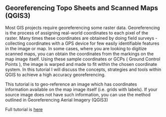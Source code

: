 ## Georeferencing Topo Sheets and Scanned Maps (QGIS3)
Most GIS projects require georeferencing some raster data. Georeferencing is the process of assigning real-world coordinates to each pixel of the raster. Many times these coordinates are obtained by doing field surveys - collecting coordinates with a GPS device for few easily identifiable features in the image or map. In some cases, where you are looking to digitize scanned maps, you can obtain the coordinates from the markings on the map image itself. Using these sample coordinates or GCPs ( Ground Control Points ), the image is warped and made to fit within the chosen coordinate system. In this tutorial I will discuss the concepts, strategies and tools within QGIS to achieve a high accuracy georeferencing.

This tutorial is to geo-reference an image which has coordinates information available on the map image itself (i.e. grids with labels). If your source image does not have such information, you can use the method outlined in Georeferencing Aerial Imagery (QGIS3)



Full tutorial is [here](https://www.qgistutorials.com/en/docs/3/georeferencing_basics.html)